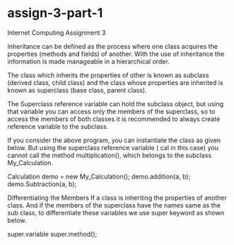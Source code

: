 # assign-3-part-1
Internet Computing Assignment 3

Inheritance can be defined as the process where one class acquires the properties (methods and fields) of another. With the use of inheritance the information is made manageable in a hierarchical order.

The class which inherits the properties of other is known as subclass (derived class, child class) and the class whose properties are inherited is known as superclass (base class, parent class).

The Superclass reference variable can hold the subclass object, but using that variable you can access only the members of the superclass, so to access the members of both classes it is recommended to always create reference variable to the subclass.

If you consider the above program, you can instantiate the class as given below. But using the superclass reference variable ( cal in this case) you cannot call the method multiplication(), which belongs to the subclass My_Calculation.

Calculation demo = new My_Calculation();
demo.addition(a, b);
demo.Subtraction(a, b);


Differentiating the Members
If a class is inheriting the properties of another class. And if the members of the superclass have the names same as the sub class, to differentiate these variables we use super keyword as shown below.

super.variable
super.method();
